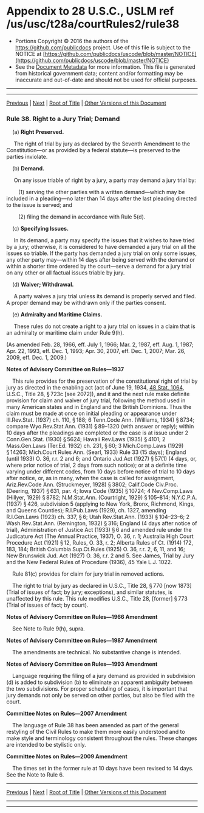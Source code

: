 ---
---

# Appendix to 28 U.S.C., USLM ref /us/usc/t28a/courtRules2/rule38

* Portions Copyright © 2016 the authors of the https://github.com/publicdocs project.
  Use of this file is subject to the NOTICE at [https://github.com/publicdocs/uscode/blob/master/NOTICE](https://github.com/publicdocs/uscode/blob/master/NOTICE)
* See the [Document Metadata](././../../../..//README.md) for more information.
  This file is generated from historical government data; content and/or formatting may be inaccurate and out-of-date and should not be used for official purposes.

----------
----------

[Previous](./../../../..//us/usc/t28a/courtRules2/m__us_usc_t28a_courtRules2_rule37.md) | [Next](./../../../..//us/usc/t28a/courtRules2/m__us_usc_t28a_courtRules2_rule39.md) | [Root of Title](./../../../../) | [Other Versions of this Document](https://publicdocs.github.io/go/links?ns=uslm&ref=%2Fus%2Fusc%2Ft28a%2FcourtRules2%2Frule38)

### Rule 38. Right to a Jury Trial; Demand

    (a) __Right Preserved.__ 

     The right of trial by jury as declared by the Seventh Amendment to the Constitution—or as provided by a federal statute—is preserved to the parties inviolate.

    (b) __Demand.__ 

     On any issue triable of right by a jury, a party may demand a jury trial by:

        (1) serving the other parties with a written demand—which may be included in a pleading—no later than 14 days after the last pleading directed to the issue is served; and

        (2) filing the demand in accordance with Rule 5(d).

    (c) __Specifying Issues.__ 

     In its demand, a party may specify the issues that it wishes to have tried by a jury; otherwise, it is considered to have demanded a jury trial on all the issues so triable. If the party has demanded a jury trial on only some issues, any other party may—within 14 days after being served with the demand or within a shorter time ordered by the court—serve a demand for a jury trial on any other or all factual issues triable by jury.

    (d) __Waiver; Withdrawal.__ 

     A party waives a jury trial unless its demand is properly served and filed. A proper demand may be withdrawn only if the parties consent.

    (e) __Admiralty and Maritime Claims.__ 

     These rules do not create a right to a jury trial on issues in a claim that is an admiralty or maritime claim under Rule 9(h).

(As amended Feb. 28, 1966, eff. July 1, 1966; Mar. 2, 1987, eff. Aug. 1, 1987; Apr. 22, 1993, eff. Dec. 1, 1993; Apr. 30, 2007, eff. Dec. 1, 2007; Mar. 26, 2009, eff. Dec. 1, 2009.)

 __Notes of Advisory Committee on Rules—1937__ 

    This rule provides for the preservation of the constitutional right of trial by jury as directed in the enabling act (act of June 19, 1934, [48 Stat. 1064][/us/stat/48/1064], U.S.C., Title 28, § 723c \[see 2072\]), and it and the next rule make definite provision for claim and waiver of jury trial, following the method used in many American states and in England and the British Dominions. Thus the claim must be made at once on initial pleading or appearance under Ill.Rev.Stat. (1937) ch. 110, § 188; 6 Tenn.Code Ann. (Williams, 1934) § 8734; compare Wyo.Rev.Stat.Ann. (1931) § 89–1320 (with answer or reply); within 10 days after the pleadings are completed or the case is at issue under 2 Conn.Gen.Stat. (1930) § 5624; Hawaii Rev.Laws (1935) § 4101; 2 Mass.Gen.Laws (Ter.Ed. 1932) ch. 231, § 60; 3 Mich.Comp.Laws (1929) § 14263; Mich.Court Rules Ann. (Searl, 1933) Rule 33 (15 days); England (until 1933) O. 36, r.r. 2 and 6; and Ontario Jud.Act (1927) § 57(1) (4 days, or, where prior notice of trial, 2 days from such notice); or at a definite time varying under different codes, from 10 days before notice of trial to 10 days after notice, or, as in many, when the case is called for assignment, Ariz.Rev.Code Ann. (Struckmeyer, 1928) § 3802; Calif.Code Civ.Proc. (Deering, 1937) § 631, par. 4; Iowa Code (1935) § 10724; 4 Nev.Comp.Laws (Hillyer, 1929) § 8782; N.M.Stat.Ann. (Courtright, 1929) § 105–814; N.Y.C.P.A. (1937) § 426, subdivision 5 (applying to New York, Bronx, Richmond, Kings, and Queens Counties); R.I.Pub.Laws (1929), ch. 1327, amending R.I.Gen.Laws (1923) ch. 337, § 6; Utah Rev.Stat.Ann. (1933) § 104–23–6; 2 Wash.Rev.Stat.Ann. (Remington, 1932) § 316; England (4 days after notice of trial), Administration of Justice Act (1933) § 6 and amended rule under the Judicature Act (The Annual Practice, 1937), O. 36, r. 1; Australia High Court Procedure Act (1921) § 12, Rules, O. 33, r. 2; Alberta Rules of Ct. (1914) 172, 183, 184; British Columbia Sup.Ct.Rules (1925) O. 36, r.r. 2, 6, 11, and 16; New Brunswick Jud. Act (1927) O. 36, r.r. 2 and 5. See James, Trial by Jury and the New Federal Rules of Procedure (1936), 45 Yale L.J. 1022.

    Rule 81(c) provides for claim for jury trial in removed actions.

    The right to trial by jury as declared in U.S.C., Title 28, § 770 \[now 1873\] (Trial of issues of fact; by jury; exceptions), and similar statutes, is unaffected by this rule. This rule modifies U.S.C., Title 28, \[former\] § 773 (Trial of issues of fact; by court).

 __Notes of Advisory Committee on Rules—1966 Amendment__ 

    See Note to Rule 9(h), supra.

 __Notes of Advisory Committee on Rules—1987 Amendment__ 

    The amendments are technical. No substantive change is intended.

 __Notes of Advisory Committee on Rules—1993 Amendment__ 

    Language requiring the filing of a jury demand as provided in subdivision (d) is added to subdivision (b) to eliminate an apparent ambiguity between the two subdivisions. For proper scheduling of cases, it is important that jury demands not only be served on other parties, but also be filed with the court.

 __Committee Notes on Rules—2007 Amendment__ 

    The language of Rule 38 has been amended as part of the general restyling of the Civil Rules to make them more easily understood and to make style and terminology consistent throughout the rules. These changes are intended to be stylistic only.

 __Committee Notes on Rules—2009 Amendment__ 

    The times set in the former rule at 10 days have been revised to 14 days. See the Note to Rule 6.

----------

[Previous](./../../../..//us/usc/t28a/courtRules2/m__us_usc_t28a_courtRules2_rule37.md) | [Next](./../../../..//us/usc/t28a/courtRules2/m__us_usc_t28a_courtRules2_rule39.md) | [Root of Title](./../../../../) | [Other Versions of this Document](https://publicdocs.github.io/go/links?ns=uslm&ref=%2Fus%2Fusc%2Ft28a%2FcourtRules2%2Frule38)

----------
----------

[/us/stat/48/1064]: https://publicdocs.github.io/go/links?ns=uslm&ref=%2Fus%2Fstat%2F48%2F1064


